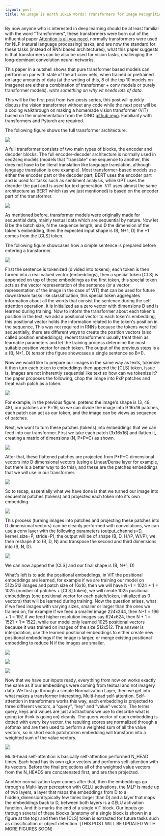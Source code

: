 ```yaml
---
layout: post
title: An Image is Worth 16x16 Words: Transformers for Image Recognition at Scale Paper Explained (ViT paper) PART 1
---
```


By now anyone who is interested in deep learning should be at least familiar with the word "Transformers", these transformers were born out of the influential paper [Attention is all you need](https://arxiv.org/abs/1706.03762), normally transformers were used for NLP (natural language processing) tasks, and are now the standard for these tasks (instead of RNN based architectures), what this paper suggests is that transformers can be also be used for vision tasks, challenging the long-dominant convolution neural networks.

This paper in a nutshell shows that pure transformer based models can perform on par with state of the art conv nets, when trained or pretrained on large amounts of data (at the writing of this, 8 of the top 10 models on Imagenet are either a combination of transformer + conv models or purely transformer models). *write something on why vit needs lots of data*.

This will be the first post from two-posts series, this post will quickly discuss the vision transformer without any code while the next post will be a coding walkthrough on making a homemade vision transformer (ViT) based on the implementation from the DINO [github repo](https://github.com/facebookresearch/dino/blob/main/vision_transformer.py). Familiarity with transformers and Pytorch are required.

The following figure shows the full transformer architecture.

![](/images/transformer.jpg)

A full transformer consists of two main types of blocks, the encoder and decoder blocks. The full encoder-decoder architecture is normally used in seq2seq models (models that "translate" one sequence to another, this does not have to be literal translation like language translation, although language translation is one example). Most transformer-based models use either the encoder part or the decoder part, BERT uses the encoder part and is used for tasks such as sentiment analysis, while GPT uses the decoder the part and is used for text generation. ViT uses almost the same architecture as BERT which (as we just mentioned) is based on the encoder part of the transformer.

![](../images/vit_encoder_block.jpg)

As mentioned before, transformer models were originally made for sequential data, mainly textual data which are sequential by nature. Now let B be the batch size, N the sequence length, and D the dimension of the token's embedding, then the expected input shape is (B, N+1, D) the +1 comes from the [CLS] token.

The following figure showcases how a simple sentence is prepared before entering a transformer.

![](../images/input_preperation_transformer.jpg)

First the sentence is tokenized (divided into tokens), each token is then turned into a real valued vector (embeddings), then a special token [CLS] is appended on top of these embeddings as the first token, this special token acts as the vector representation of the sentence (or a vector representation of the image in the case of ViT) that can be used for future downstream tasks like classification, this special token aggregates information about all the words that consist the sentence during the self attention operation, it is initialized as a zero vector with dimensions D and is learned during training. Now to inform the transformer about each token's position in the text, we add a positional vector to each token's embedding, this positional vector holds the information related to the token's position in the sequence, This was not required in RNNs because the tokens were fed sequentially, there are different ways to create the position vectors (also called position embeddings), recent transformers usually treat them as learnable parameters and let the training process determine the most suitable position vector for each token. The output of the previous steps is a a (B, N+1, D) tensor (the figure showcases a single sentence so B=1).

Now we would like to prepare our images in the same way as texts, tokenize it then turn each token to embeddings then append the [CLS] token, issue is, images are not inherently sequential like text so how can we tokenize it? the paper proposes the following, chop the image into PxP patches and treat each patch as a token.

![](../images/to_patches.jpg)

For example, in the previous figure, pretend the image's shape is (3, 48, 48), our patches are P=16, so we can divide the image into 9 16x16 patches, each patch can act as our token, and the image can be views as sequence of patches.

Next, we want to turn these patches (tokens) into embeddings that we can feed into our transformer. First we take each patch (3x16x16) and flatten it, creating a matrix of dimensions (N, P\*P*C) as shown.

![](../images/flattened_patches.jpg)

After that, these flattened patches are projected from P\*P*C dimensional vectors into D dimensional vectors (using a Linear/Dense layer for example, but there is a better way to do this), and these are the patches embeddings that we will use in our transformer.

![](../images/project_D.jpg)

So to recap, essentially what we have done is that we turned our image into sequential patches (tokens) and projected each token into it's own embedding.

![](../images/img_to_emb.jpg)

This process (turning images into patches and projecting these patches into D dimensional vectors) can be cleanly performed with convolutions, we can use a conv layer with the following parameters (output_channels=D, kernel_size=P, stride=P), the output will be of shape (B, D, H//P, W//P), we then reshape it to (B, D, N) and transpose the second and third dimensions into (B, N, D).

![](../images/img_vs_txt.jpg)

We can now append the [CLS] and our final shape is (B, N+1, D)

What's left is to add the positional embeddings, in ViT the positional embeddings are learned, for example if we are training our model on 512x512 images and patch size of 16x16, then we will have N+1 = 1024 + 1 = 1025 (number of patches + [CLS] token), we will create 1025 positional embeddings (one positional vector for each patch/token, initialized as 0 vectors) that will be learned during training. Now the question arises, what if we feed images with varying sizes, smaller or larger than the ones we trained on, for example if we feed a smaller image 224x244, then N+1 = 196 + 1 = 197, if we feed higher resolution images say 624x624, then N + 1 = 1521 + 1 = 1522, while our model only learned 1025 positional vectors because it was trained on images of the size 512x512. The answer is interpolation, use the learned positional embeddings to either create new positional embeddings if the image is larger, or merge existing positional embedding to reduce N if the images are smaller.

![](../images/case_1_pos_embs.jpg)

![](../images/case_2_pos_embs.jpg)

![](../images/case_3_pos_embs.jpg)


Now that we have our inputs ready, everything from now on works exactly the same as if our embeddings were coming from textual and not imagery data. We first go through a simple Normalization Layer, then we get into what makes a transformer interesting, Multi-head self-attention. Self-attention in transformers works this way, each embedding is projected to three different vectors, a "query", "key" and "value" vectors. The terms query, keys and values are just abstractions we use to describe what is going (or think is going on) cleanly. The query vector of each embedding is dotted with every key vector, the resulting scores are normalized through a softmax and are then used to perform a weighted sum of all the value vectors, so in short each patch/token embedding will transform into a weighted sum of the value vectors.

![](../images/self_attention.jpg)

Multi-head self-attention is basically self-attention performed N_HEAD times. Each head has its own q,k,v vectors and performs self-attention with its vectors. Before the final projections all of the weighted value vectors from the N_HEADS are concatenated first, and are then projected.


Another normalization layer comes after that, then the embeddings go through a Multi-layer perceptron with GELU activations, the MLP is made up of two layers, a layer that maps the embeddings from D to a hidden_dimension(typically few times larger than D) and a layer that maps the embeddings back to D, between both layers is a GELU activation function. And this marks the end of a single ViT block. Our inputs go through several of these blocks (anatomy of a single block is shown in a figure at the top) and then the [CLS] token is extracted for future tasks such as classification or object detection. [THIS POST WILL BE UPDATED WITH MORE FIGURES SOON]


